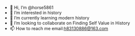 - 👋 Hi, I’m @horse5861
- 👀 I’m interested in history
- 🌱 I’m currently learning modern history
- 💞️ I’m looking to collaborate on Finding Self Value in History
- 📫 How to reach me email:h83130886@163.com

<!---
horse5861/horse5861 is a ✨ special ✨ repository because its `README.md` (this file) appears on your GitHub profile.
You can click the Preview link to take a look at your changes.
--->
